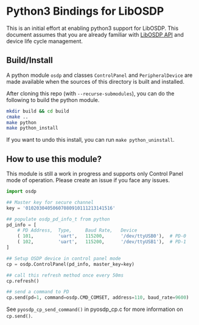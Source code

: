 # Python3 Bindings for LibOSDP

This is an initial effort at enabling python3 support for LibOSDP. This document
assumes that you are already familiar with [LibOSDP API][1] and device life
cycle management.

## Build/Install

A python module `osdp` and classes `ControlPanel` and `PeripheralDevice` are
made available when the sources of this directory is built and installed.

After cloning this repo (with `--recurse-submodules`), you can do the following
to build the python module.

```bash
mkdir build && cd build
cmake ..
make python
make python_install
```

If you want to undo this install, you can run `make python_uninstall`.

## How to use this module?

This module is still a work in progress and supports only Control Panel mode of
operation. Please create an issue if you face any issues.

```python
import osdp

## Master key for secure channel
key = '01020304050607080910111213141516'

## populate osdp_pd_info_t from python
pd_info = [
    # PD Address,  Type,     Baud Rate,   Device
    ( 101,         'uart',   115200,      '/dev/ttyUSB0'),  # PD-0
    ( 102,         'uart',   115200,      '/dev/ttyUSB1'),  # PD-1
]

## Setup OSDP device in control panel mode
cp = osdp.ControlPanel(pd_info, master_key=key)

## call this refresh method once every 50ms
cp.refresh()

## send a command to PD
cp.send(pd=1, command=osdp.CMD_COMSET, address=110, baud_rate=9600)
```

See `pyosdp_cp_send_command()` in pyosdp_cp.c for more information on
`cp.send()`.

[1]: https://libosdp.gotomain.io/api/
